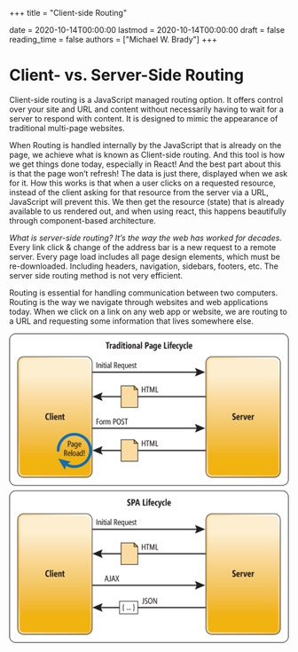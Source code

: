 +++
title = "Client-side Routing"

date = 2020-10-14T00:00:00
lastmod = 2020-10-14T00:00:00
draft = false
reading_time = false
authors = ["Michael W. Brady"]
+++
# Client- vs. Server-Side Routing

Client-side routing is a JavaScript managed routing option. It offers control over your site and URL and content without necessarily having to wait for a server to respond with content. It is designed to mimic the appearance of traditional multi-page websites. 

When Routing is handled internally by the JavaScript that is already on the page, we achieve what is known as Client-side routing. And this tool is how we get things done today, especially in React! And the best part about this is that the page won’t refresh! The data is just there, displayed when we ask for it. How this works is that when a user clicks on a requested resource, instead of the client asking for that resource from the server via a URL, JavaScript will prevent this. We then get the resource (state) that is already available to us rendered out, and when using react, this happens beautifully through component-based architecture.

*What is server-side routing? It’s the way the web has worked for decades.* Every link click & change of the address bar is a new request to a remote server. Every page load includes all page design elements, which must be re-downloaded. Including headers, navigation, sidebars, footers, etc. The server side routing method is not very efficient.

Routing is essential for handling communication between two computers. Routing is the way we navigate through websites and web applications today. When we click on a link on any web app or website, we are routing to a URL and requesting some information that lives somewhere else. 

![Client-%20vs%20Server-Side%20Routing%20c98aedf1ecb24cdf842f988a9d2a9b14/Untitled.png](Client-%20vs%20Server-Side%20Routing%20c98aedf1ecb24cdf842f988a9d2a9b14/Untitled.png)